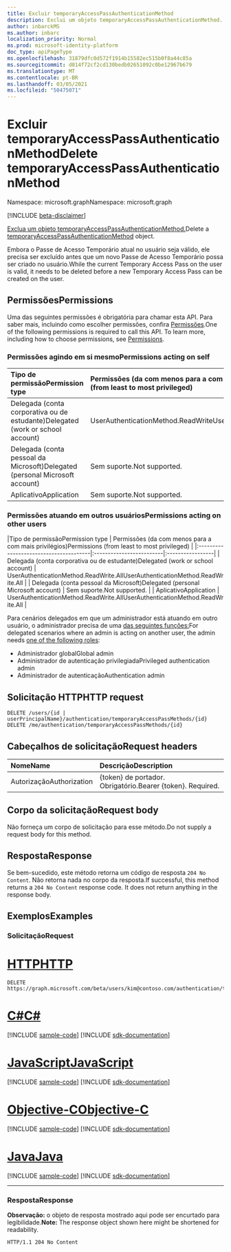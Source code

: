 ```yaml
---
title: Excluir temporaryAccessPassAuthenticationMethod
description: Exclui um objeto temporaryAccessPassAuthenticationMethod.
author: inbarckMS
ms.author: inbarc
localization_priority: Normal
ms.prod: microsoft-identity-platform
doc_type: apiPageType
ms.openlocfilehash: 31879dfc0d572f1914b15582ec515b0f8a44c85a
ms.sourcegitcommit: d014f72cf2cd130bedb02651092c0be12967b679
ms.translationtype: MT
ms.contentlocale: pt-BR
ms.lasthandoff: 03/05/2021
ms.locfileid: "50475071"
---
```

# <a name="delete-temporaryaccesspassauthenticationmethod"></a><span data-ttu-id="5a38c-103">Excluir temporaryAccessPassAuthenticationMethod</span><span class="sxs-lookup"><span data-stu-id="5a38c-103">Delete temporaryAccessPassAuthenticationMethod</span></span>
<span data-ttu-id="5a38c-104">Namespace: microsoft.graph</span><span class="sxs-lookup"><span data-stu-id="5a38c-104">Namespace: microsoft.graph</span></span>

[!INCLUDE [beta-disclaimer](../../includes/beta-disclaimer.md)]

<span data-ttu-id="5a38c-105">[Exclua um objeto temporaryAccessPassAuthenticationMethod.](../resources/temporaryaccesspassauthenticationmethod.md)</span><span class="sxs-lookup"><span data-stu-id="5a38c-105">Delete a [temporaryAccessPassAuthenticationMethod](../resources/temporaryaccesspassauthenticationmethod.md) object.</span></span>

<span data-ttu-id="5a38c-106">Embora o Passe de Acesso Temporário atual no usuário seja válido, ele precisa ser excluído antes que um novo Passe de Acesso Temporário possa ser criado no usuário.</span><span class="sxs-lookup"><span data-stu-id="5a38c-106">While the current Temporary Access Pass on the user is valid, it needs to be deleted before a new Temporary Access Pass can be created on the user.</span></span>

## <a name="permissions"></a><span data-ttu-id="5a38c-107">Permissões</span><span class="sxs-lookup"><span data-stu-id="5a38c-107">Permissions</span></span>
<span data-ttu-id="5a38c-p101">Uma das seguintes permissões é obrigatória para chamar esta API. Para saber mais, incluindo como escolher permissões, confira [Permissões](/graph/permissions-reference).</span><span class="sxs-lookup"><span data-stu-id="5a38c-p101">One of the following permissions is required to call this API. To learn more, including how to choose permissions, see [Permissions](/graph/permissions-reference).</span></span>

### <a name="permissions-acting-on-self"></a><span data-ttu-id="5a38c-110">Permissões agindo em si mesmo</span><span class="sxs-lookup"><span data-stu-id="5a38c-110">Permissions acting on self</span></span>

|<span data-ttu-id="5a38c-111">Tipo de permissão</span><span class="sxs-lookup"><span data-stu-id="5a38c-111">Permission type</span></span>      | <span data-ttu-id="5a38c-112">Permissões (da com menos para a com mais privilégios)</span><span class="sxs-lookup"><span data-stu-id="5a38c-112">Permissions (from least to most privileged)</span></span>              |
|:---------------------------------------|:-------------------------|
| <span data-ttu-id="5a38c-113">Delegada (conta corporativa ou de estudante)</span><span class="sxs-lookup"><span data-stu-id="5a38c-113">Delegated (work or school account)</span></span>     | <span data-ttu-id="5a38c-114">UserAuthenticationMethod.ReadWrite</span><span class="sxs-lookup"><span data-stu-id="5a38c-114">UserAuthenticationMethod.ReadWrite</span></span> |
| <span data-ttu-id="5a38c-115">Delegada (conta pessoal da Microsoft)</span><span class="sxs-lookup"><span data-stu-id="5a38c-115">Delegated (personal Microsoft account)</span></span> | <span data-ttu-id="5a38c-116">Sem suporte.</span><span class="sxs-lookup"><span data-stu-id="5a38c-116">Not supported.</span></span> |
| <span data-ttu-id="5a38c-117">Aplicativo</span><span class="sxs-lookup"><span data-stu-id="5a38c-117">Application</span></span>                            | <span data-ttu-id="5a38c-118">Sem suporte.</span><span class="sxs-lookup"><span data-stu-id="5a38c-118">Not supported.</span></span> |

### <a name="permissions-acting-on-other-users"></a><span data-ttu-id="5a38c-119">Permissões atuando em outros usuários</span><span class="sxs-lookup"><span data-stu-id="5a38c-119">Permissions acting on other users</span></span>

|<span data-ttu-id="5a38c-120">Tipo de permissão</span><span class="sxs-lookup"><span data-stu-id="5a38c-120">Permission type</span></span>      | <span data-ttu-id="5a38c-121">Permissões (da com menos para a com mais privilégios)</span><span class="sxs-lookup"><span data-stu-id="5a38c-121">Permissions (from least to most privileged)</span></span>              |
|:---------------------------------------|:-------------------------|:-----------------|
| <span data-ttu-id="5a38c-122">Delegada (conta corporativa ou de estudante)</span><span class="sxs-lookup"><span data-stu-id="5a38c-122">Delegated (work or school account)</span></span>     | <span data-ttu-id="5a38c-123">UserAuthenticationMethod.ReadWrite.All</span><span class="sxs-lookup"><span data-stu-id="5a38c-123">UserAuthenticationMethod.ReadWrite.All</span></span> |
| <span data-ttu-id="5a38c-124">Delegada (conta pessoal da Microsoft)</span><span class="sxs-lookup"><span data-stu-id="5a38c-124">Delegated (personal Microsoft account)</span></span> | <span data-ttu-id="5a38c-125">Sem suporte.</span><span class="sxs-lookup"><span data-stu-id="5a38c-125">Not supported.</span></span> |
| <span data-ttu-id="5a38c-126">Aplicativo</span><span class="sxs-lookup"><span data-stu-id="5a38c-126">Application</span></span>                            | <span data-ttu-id="5a38c-127">UserAuthenticationMethod.ReadWrite.All</span><span class="sxs-lookup"><span data-stu-id="5a38c-127">UserAuthenticationMethod.ReadWrite.All</span></span> |

<span data-ttu-id="5a38c-128">Para cenários delegados em que um administrador está atuando em outro usuário, o administrador precisa de uma [das seguintes funções:](/azure/active-directory/users-groups-roles/directory-assign-admin-roles#available-roles)</span><span class="sxs-lookup"><span data-stu-id="5a38c-128">For delegated scenarios where an admin is acting on another user, the admin needs [one of the following roles](/azure/active-directory/users-groups-roles/directory-assign-admin-roles#available-roles):</span></span>
* <span data-ttu-id="5a38c-129">Administrador global</span><span class="sxs-lookup"><span data-stu-id="5a38c-129">Global admin</span></span>
* <span data-ttu-id="5a38c-130">Administrador de autenticação privilegiada</span><span class="sxs-lookup"><span data-stu-id="5a38c-130">Privileged authentication admin</span></span>
* <span data-ttu-id="5a38c-131">Administrador de autenticação</span><span class="sxs-lookup"><span data-stu-id="5a38c-131">Authentication admin</span></span>

## <a name="http-request"></a><span data-ttu-id="5a38c-132">Solicitação HTTP</span><span class="sxs-lookup"><span data-stu-id="5a38c-132">HTTP request</span></span>

<!-- {
  "blockType": "ignored"
}
-->
``` http
DELETE /users/{id | userPrincipalName}/authentication/temporaryAccessPassMethods/{id}
DELETE /me/authentication/temporaryAccessPassMethods/{id}
```

## <a name="request-headers"></a><span data-ttu-id="5a38c-133">Cabeçalhos de solicitação</span><span class="sxs-lookup"><span data-stu-id="5a38c-133">Request headers</span></span>
|<span data-ttu-id="5a38c-134">Nome</span><span class="sxs-lookup"><span data-stu-id="5a38c-134">Name</span></span>|<span data-ttu-id="5a38c-135">Descrição</span><span class="sxs-lookup"><span data-stu-id="5a38c-135">Description</span></span>|
|:---|:---|
|<span data-ttu-id="5a38c-136">Autorização</span><span class="sxs-lookup"><span data-stu-id="5a38c-136">Authorization</span></span>|<span data-ttu-id="5a38c-p102">{token} de portador. Obrigatório.</span><span class="sxs-lookup"><span data-stu-id="5a38c-p102">Bearer {token}. Required.</span></span>|

## <a name="request-body"></a><span data-ttu-id="5a38c-139">Corpo da solicitação</span><span class="sxs-lookup"><span data-stu-id="5a38c-139">Request body</span></span>
<span data-ttu-id="5a38c-140">Não forneça um corpo de solicitação para esse método.</span><span class="sxs-lookup"><span data-stu-id="5a38c-140">Do not supply a request body for this method.</span></span>

## <a name="response"></a><span data-ttu-id="5a38c-141">Resposta</span><span class="sxs-lookup"><span data-stu-id="5a38c-141">Response</span></span>

<span data-ttu-id="5a38c-p103">Se bem-sucedido, este método retorna um código de resposta `204 No Content`. Não retorna nada no corpo da resposta.</span><span class="sxs-lookup"><span data-stu-id="5a38c-p103">If successful, this method returns a `204 No Content` response code. It does not return anything in the response body.</span></span>

## <a name="examples"></a><span data-ttu-id="5a38c-144">Exemplos</span><span class="sxs-lookup"><span data-stu-id="5a38c-144">Examples</span></span>

### <a name="request"></a><span data-ttu-id="5a38c-145">Solicitação</span><span class="sxs-lookup"><span data-stu-id="5a38c-145">Request</span></span>

# <a name="http"></a>[<span data-ttu-id="5a38c-146">HTTP</span><span class="sxs-lookup"><span data-stu-id="5a38c-146">HTTP</span></span>](#tab/http)
<!-- {
  "blockType": "request",
  "name": "delete_temporaryaccesspassauthenticationmethod"
}
-->
``` http
DELETE https://graph.microsoft.com/beta/users/kim@contoso.com/authentication/temporaryAccessPassMethods/{id}
```
# <a name="c"></a>[<span data-ttu-id="5a38c-147">C#</span><span class="sxs-lookup"><span data-stu-id="5a38c-147">C#</span></span>](#tab/csharp)
[!INCLUDE [sample-code](../includes/snippets/csharp/delete-temporaryaccesspassauthenticationmethod-csharp-snippets.md)]
[!INCLUDE [sdk-documentation](../includes/snippets/snippets-sdk-documentation-link.md)]

# <a name="javascript"></a>[<span data-ttu-id="5a38c-148">JavaScript</span><span class="sxs-lookup"><span data-stu-id="5a38c-148">JavaScript</span></span>](#tab/javascript)
[!INCLUDE [sample-code](../includes/snippets/javascript/delete-temporaryaccesspassauthenticationmethod-javascript-snippets.md)]
[!INCLUDE [sdk-documentation](../includes/snippets/snippets-sdk-documentation-link.md)]

# <a name="objective-c"></a>[<span data-ttu-id="5a38c-149">Objective-C</span><span class="sxs-lookup"><span data-stu-id="5a38c-149">Objective-C</span></span>](#tab/objc)
[!INCLUDE [sample-code](../includes/snippets/objc/delete-temporaryaccesspassauthenticationmethod-objc-snippets.md)]
[!INCLUDE [sdk-documentation](../includes/snippets/snippets-sdk-documentation-link.md)]

# <a name="java"></a>[<span data-ttu-id="5a38c-150">Java</span><span class="sxs-lookup"><span data-stu-id="5a38c-150">Java</span></span>](#tab/java)
[!INCLUDE [sample-code](../includes/snippets/java/delete-temporaryaccesspassauthenticationmethod-java-snippets.md)]
[!INCLUDE [sdk-documentation](../includes/snippets/snippets-sdk-documentation-link.md)]

---



### <a name="response"></a><span data-ttu-id="5a38c-151">Resposta</span><span class="sxs-lookup"><span data-stu-id="5a38c-151">Response</span></span>
<span data-ttu-id="5a38c-152">**Observação:** o objeto de resposta mostrado aqui pode ser encurtado para legibilidade.</span><span class="sxs-lookup"><span data-stu-id="5a38c-152">**Note:** The response object shown here might be shortened for readability.</span></span>
<!-- {
  "blockType": "response",
  "truncated": true
}
-->
``` http
HTTP/1.1 204 No Content
```
